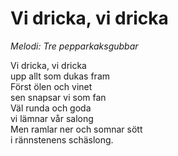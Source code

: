 # Vi dricka, vi dricka

_Melodi: Tre pepparkaksgubbar_

Vi dricka, vi dricka  
upp allt som dukas fram  
Först ölen och vinet  
sen snapsar vi som fan  
Väl runda och goda  
vi lämnar vår salong  
Men ramlar ner och somnar sött  
i rännstenens schäslong.
